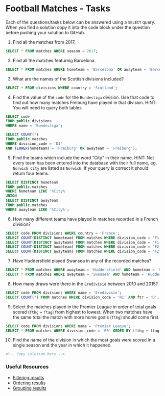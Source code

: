 # Football Matches - Tasks

Each of the questions/tasks below can be answered using a `SELECT` query. When you find a solution copy it into the code block under the question before pushing your solution to GitHub.

1) Find all the matches from 2017.

```sql
SELECT * FROM matches WHERE season = 2017;

```

2) Find all the matches featuring Barcelona.

```sql
SELECT * FROM matches WHERE hometeam = 'Barcelona' OR awayteam = 'Barcelona';


```

3) What are the names of the Scottish divisions included?

```sql
SELECT * FROM divisions WHERE country = 'Scotland';

```

4) Find the value of the `code` for the `Bundesliga` division. Use that code to find out how many matches Freiburg have played in that division. HINT: You will need to query both tables

```sql
SELECT code
FROM public.divisions 
WHERE name = 'Bundesliga';

SELECT COUNT(*)
FROM public.matches
WHERE division_code = 'D1'
AND (LOWER(hometeam) = 'Freiburg' OR awayteam = 'Freiburg');


```

5)  Find the teams which include the word "City" in their name. HINT: Not every team has been entered into the database with their full name, eg. `Norwich City` are listed as `Norwich`. If your query is correct it should return four teams.

```sql
SELECT DISTINCT hometeam
FROM public.matches
WHERE hometeam LIKE '%City%'
UNION
SELECT DISTINCT awayteam
FROM public.matches
WHERE awayteam LIKE '%City%';

```

6) How many different teams have played in matches recorded in a French division?

```sql
SELECT code FROM divisions WHERE country = 'France';
SELECT COUNT(DISTINCT hometeam) FROM matches WHERE division_code = 'F1';
SELECT COUNT(DISTINCT awayteam) FROM matches WHERE division_code = 'F1';
SELECT COUNT(DISTINCT hometeam) FROM matches WHERE division_code = 'F2';
SELECT COUNT(DISTINCT awayteam) FROM matches WHERE division_code = 'F2';
```

7) Have Huddersfield played Swansea in any of the recorded matches?

```sql
SELECT * FROM matches WHERE awayteam = 'Huddersfield' AND hometeam = 'Swansea';
SELECT * FROM matches WHERE awayteam = 'Swansea' AND hometeam = 'Huddersfield';

```

8) How many draws were there in the `Eredivisie` between 2010 and 2015?

```sql
SELECT code FROM divisions WHERE name = 'Eredivisie';
SELECT COUNT(*) FROM matches WHERE division_code = 'N1' AND ftr = 'D';

```

9) Select the matches played in the Premier League in order of total goals scored (`fthg` + `ftag`) from highest to lowest. When two matches have the same total the match with more home goals (`fthg`) should come first. 

```sql
SELECT code FROM divisions WHERE name = 'Premier League';
SELECT * FROM matches WHERE division_code = 'E0' ORDER BY (fthg + ftag) DESC, fthg DESC;

```

10) Find the name of the division in which the most goals were scored in a single season and the year in which it happened.

```sql
<!-- Copy solution here -->


```

### Useful Resources

- [Filtering results](https://www.w3schools.com/sql/sql_where.asp)
- [Ordering results](https://www.w3schools.com/sql/sql_orderby.asp)
- [Grouping results](https://www.w3schools.com/sql/sql_groupby.asp)